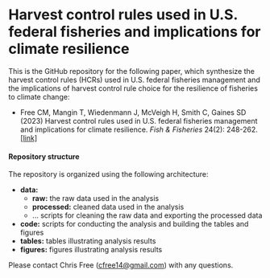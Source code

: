 # Harvest control rules used in U.S. federal fisheries and implications for climate resilience

This is the GitHub repository for the following paper, which synthesize the harvest control rules (HCRs) used in U.S. federal fisheries management and the implications of harvest control rule choice for the resilience of fisheries to climate change:

* Free CM, Mangin T, Wiedenmann J, McVeigh H, Smith C, Gaines SD (2023) Harvest control rules used in U.S. federal fisheries management and implications for climate resilience. _Fish & Fisheries_ 24(2): 248-262. [[link]](https://onlinelibrary.wiley.com/doi/10.1111/faf.12724)

#### Repository structure

The repository is organized using the following architecture:

* **data:**
  + **raw:** the raw data used in the analysis
  + **processed:** cleaned data used in the analysis
  + ... scripts for cleaning the raw data and exporting the processed data
* **code:** scripts for conducting the analysis and building the tables and figures
* **tables:** tables illustrating analysis results
* **figures:** figures illustrating analysis results

Please contact Chris Free (cfree14@gmail.com) with any questions.
